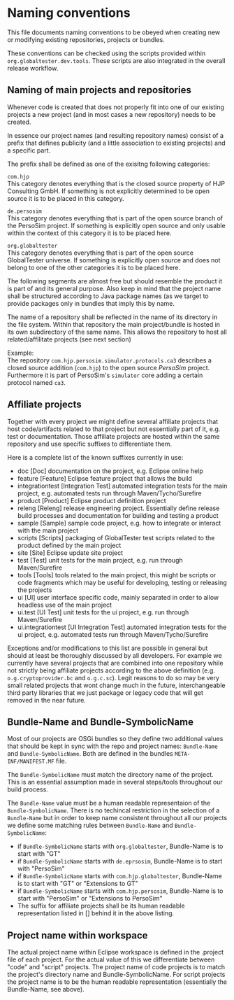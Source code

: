 Naming conventions
==================
This file documents naming conventions to be obeyed when creating new or modifying existing repositories, projects or bundles.

These conventions can be checked using the scripts provided within `org.globaltester.dev.tools`. These scripts are also integrated in the overall release workflow.

Naming of main projects and repositories
----------------------------------------
Whenever code is created that does not properly fit into one of our existing projects a new project (and in most cases a new repository) needs to be created.

In essence our project names (and resulting repository names) consist of a prefix that defines publicity (and a little association to existing projects) and a specific part.

The prefix shall be defined as one of the exisitng following categories: 

`com.hjp`  
This category denotes everything that is the closed source property of HJP Consulting GmbH.
If something is not explicitly determined to be open source it is to be placed in this category.

`de.persosim`  
This category denotes everything that is part of the open source branch of the PersoSim project.
If something is explicitly open source and only usable within the context of this category it is to be placed here.

`org.globaltester`  
This category denotes everything that is part of the open source GlobalTester universe.
If something is explicitly open source and does not belong to one of the other categories it is to be placed here.

The following segments are almost free but should resemble the product it is part of and its general purpose. Also keep in mind that the project name shall be structured according to Java package names (as we target to provide packages only in bundles that imply this by name.

The name of a repository shall be reflected in the name of its directory in the file system. Within that repository the main project/bundle is hosted in its own subdirectory of the same name. This allows the repository to host all related/affilitate projects (see next section)


Example:  
The repository `com.hjp.persosim.simulator.protocols.ca3` describes a closed source addition (`com.hjp`) to the open source _PersoSim_ project.
Furthermore it is part of PersoSim's `simulator` core adding a certain protocol named `ca3`.

Affiliate projects
------------------
Together with every project we might define several affiliate projects that host code/artifacts related to that project but not essentially part of it, e.g. test or documentation. Those affiliate projects are hosted within the same repository and use specific suffixes to differentiate them.

Here is a complete list of the known suffixes currently in use:

* doc [Doc]
	documentation on the project, e.g. Eclipse online help
* feature [Feature]
	Eclipse feature project that allows the build
* integrationtest [Integration Test]
	automated integration tests for the main project, e.g. automated tests run through Maven/Tycho/Surefire
* product [Product]
	Eclipse product definition project
* releng [Releng]
	release engineering project. Essentially define release build processes and documentation for building and testing a product
* sample [Sample]
	sample code project, e.g. how to integrate or interact with the main project
* scripts [Scripts]
	packaging of GlobalTester test scripts related to the product defined by the main project
* site [Site]
	Eclipse update site project
* test [Test]
	unit tests for the main project, e.g. run through Maven/Surefire
* tools [Tools]
	tools related to the main project, this might be scripts or code fragments which may be useful for developing, testing or releasing the projects
* ui [UI]
	user interface specific code, mainly separated in order to allow headless use of the main project
* ui.test [UI Test]
	unit tests for the ui project, e.g. run through Maven/Surefire
* ui.integrationtest [UI Integration Test]
	automated integration tests for the ui project, e.g. automated tests run through Maven/Tycho/Surefire

Exceptions and/or modifications to this list are possible in general but should at least be thoroughly discussed by all developers.
For example we currently have several projects that are combined into one repository while not strictly being affiliate projects according to the above definition (e.g. `o.g.cryptoprovider.bc` and `o.g.c.sc`). Legit reasons to do so may be very small related projects that wont change much in the future, interchangeable third party libraries that we just package or legacy code that will get removed in the near future.

Bundle-Name and Bundle-SymbolicName
-----------------------------------
Most of our projects are OSGi bundles so they define two additional values that should be kept in sync with the repo and project names: `Bundle-Name` and `Bundle-SymbolicName`. Both are defined in the bundles `META-INF/MANIFEST.MF` file.

The `Bundle-SymbolicName` must match the directory name of the project. This is an essential assumption made in several steps/tools throughout our build process. 

The `Bundle-Name` value must be a human readable representaion of the `Bundle-SymbolicName`. There is no techincal restriction in the selection of a `Bundle-Name` but in order to keep name consistent throughout all our projects we define some matching rules between `Bundle-Name` and `Bundle-SymbolicName`:

* if `Bundle-SymbolicName` starts with `org.globaltester`, Bundle-Name is to start with "GT"
* if `Bundle-SymbolicName` starts with `de.eprsosim`, Bundle-Name is to start with "PersoSim"
* if `Bundle-SymbolicName` starts with `com.hjp.globaltester`, Bundle-Name is to start with "GT" or "Extensions to GT"
* if `Bundle-SymbolicName` starts with `com.hjp.persosim`, Bundle-Name is to start with "PersoSim" or "Extensions to PersoSim"
* The suffix for affiliate projects shall be its human readable representation listed in [] behind it in the above listing.

Project name within workspace
-----------------------------
The actual project name within Eclipse workspace is defined in the .project file of each project.
For the actual value of this we differentiate between "code" and "script" projects.
The project name of code projects is to match the project's directory name and Bundle-SymbolicName.
For script projects the project name is to be the human readable representation (essentially the Bundle-Name, see above).

